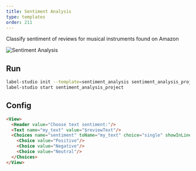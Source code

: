 ```yaml
---
title: Sentiment Analysis
type: templates
order: 211
---
```


Classify sentiment of reviews for musical instruments found on Amazon

<img src="/images/screens/text_classification.png" class="img-template-example" title="Sentiment Analysis" />

## Run

```bash
label-studio init --template=sentiment_analysis sentiment_analysis_project
label-studio start sentiment_analysis_project 
```

## Config 

```html
<View>
  <Header value="Choose text sentiment:"/>
  <Text name="my_text" value="$reviewText"/>
  <Choices name="sentiment" toName="my_text" choice="single" showInLine="true">
    <Choice value="Positive"/>
    <Choice value="Negative"/>
    <Choice value="Neutral"/>
  </Choices>
</View>
```
